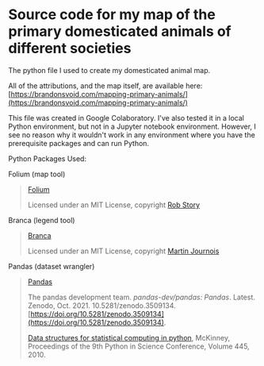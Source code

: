 # Source code for my map of the primary domesticated animals of different societies

The python file I used to create my domesticated animal map.

All of the attributions, and the map itself, are available here: [https://brandonsvoid.com/mapping-primary-animals/](https://brandonsvoid.com/mapping-primary-animals/)

This file was created in Google Colaboratory. I've also tested it in a local Python environment, but not in a Jupyter notebook environment. However, I see no reason why it wouldn't work in any environment where you have the prerequisite packages and can run Python.

Python Packages Used:

Folium (map tool)

> [Folium](https://python-visualization.github.io/folium/)
>
> Licensed under an MIT License, copyright [Rob Story](https://github.com/wrobstory)

Branca (legend tool)

> [Branca](https://github.com/python-visualization/branca)
>
> Licensed under an MIT License, copyright [Martin Journois](https://github.com/BibMartin)

Pandas (dataset wrangler)

> [Pandas](https://pandas.pydata.org)
>
> The pandas development team. *pandas-dev/pandas: Pandas*. Latest. Zenodo, Oct. 2021. 10.5281/zenodo.3509134. [https://doi.org/10.5281/zenodo.3509134](https://doi.org/10.5281/zenodo.3509134).
>
> [Data structures for statistical computing in python](https://conference.scipy.org/proceedings/scipy2010/pdfs/mckinney.pdf), McKinney, Proceedings of the 9th Python in Science Conference, Volume 445, 2010.
